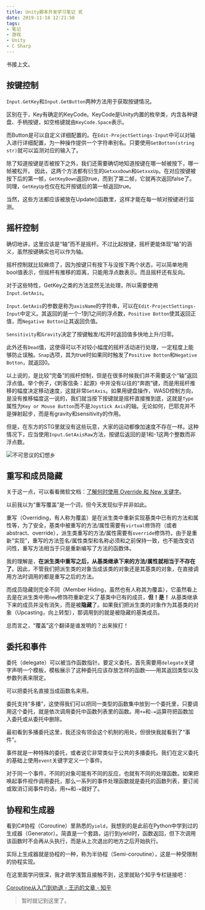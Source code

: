 ```yaml
---
title: Unity脚本开发学习笔记 贰
date: 2019-11-18 12:21:58
tags:
- 笔记
- 游戏
- Unity
- C Sharp
---
```

书接上文。

## 按键控制

`Input.GetKey`和`Input.GetButton`两种方法用于获取按键情况。

区别在于，Key有确定的KeyCode。KeyCode是Unity内置的枚举类，内含各种键盘、手柄按键，如空格键就由`KeyCode.Space`表示。

而Button是可以自定义详细配置的。在`Edit-ProjectSettings-Input`中可以对输入进行详细配置，为一种操作提供一个字符串别名。只要使用`GetBotton(string str)`就可以监测对应的输入了。

除了知道按键是否被按下之外，我们还需要确切地知道按键在哪一帧被按下，哪一帧被松开。 因此，这两个方法都有衍生的`GetxxxDown`和`GetxxxUp`。在对应按键被按下后的第一帧，`GetKeyDown`返回true，而到了第二帧，它就再次返回false了。同理，`GetKeyUp`也仅在松开按键后的第一帧返回true。

当然，这些方法都应该被放在Update()函数里，这样才能在每一帧对按键进行监测。

<!-- more -->

## 摇杆控制

确切地讲，这里应该是“轴”而不是摇杆。不过比起按键，摇杆更能体现“轴”的涵义，虽然按键确实也可以作为轴。

摇杆控制就比较麻烦了，因为按键只有按下与没按下两个状态，可以简单地用bool值表示，但摇杆有推移的距离，只能用浮点数表示。而且摇杆还有反向。

对于这些特性，GetKey之类的方法显然无法处理，所以需要使用`Input.GetAxis`。

`Input.GetAxis`的参数是称为`axisName`的字符串，可以在`Edit-ProjectSettings-Input`中定义。其返回的是一个-1到1之间的浮点数，`Positive Botton`使其返回正值，而`Negative Botton`让其返回负值。

`Sensitivity`和`Gravity`决定了按键触发/松开时返回值多快地上升/归零。

此外还有`Dead`值，这使得可以不对较小幅度的摇杆活动进行处理，一定程度上能够防止误触。`Snap`选项，其为true时如果同时触发了`Positive Botton`和`Negative Botton`，就返回0。

以上说的，是比较“完备”的摇杆控制，但是在很多时候我们并不需要这个“轴”返回浮点值。举个例子，《刺客信条：起源》中并没有以往的“奔跑”键，而是用摇杆推移的幅度决定移动速度，这就非常`GetAxis`。如果用键盘操作，WASD控制方向，是没有推移幅度这一说的，我们就当按下按键就是摇杆直接推到底，这就是`Type`属性为`Key or Mouse Button`而不是`Joystick Axis`的轴。无论如何，巴耶克并不是弹射起步，而是有gravity和sensitivity的作用。

但是，在东方的STG里就没有这些玩意，大家的运动都像加速度不存在一样。这种情况下，应当使用`Input.GetAxisRaw`方法，按键后返回的是1和-1这两个整数而非浮点数。

![不可思议的幻想乡](http://storage.live.com/items/3550ADEE9AFF19FD!99509:/DIymHzGMqFd2kUu.png?authkey=AIbyrqnS5z58phc)

## 重写和成员隐藏

关于这一点，可以看看微软文档：[了解何时使用 Override 和 New 关键字](https://docs.microsoft.com/zh-cn/dotnet/csharp/programming-guide/classes-and-structs/knowing-when-to-use-override-and-new-keywords)。

以前我以为“重写覆盖”是一个词，但今天发现似乎并非如此。

重写（Overriding，有人称为覆盖）是在派生类中重新实现基类中已有的方法和属性等，为了安全，基类中被重写的方法/属性需要有`virtual`修饰符（或者abstract、override），派生类重写的方法/属性需要有`override`修饰符。由于是重新“实现”，重写的方法签名/属性类型和名称必须和之前保持一致，也不能改变访问性，重写方法相当于只是重新编写了方法的函数体。

我的理解是，**在派生类中重写之后，从基类继承下来的方法/属性就相当于不存在了**。因此，不管我们把派生类的对象当成该类的对象还是其基类的对象，在直接调用方法时调用的都是重写之后的方法。

而成员隐藏则完全不同（Member Hiding，虽然也有人称其为覆盖），它虽然看上去是在派生类中用`new`修饰符重新定义了基类中已有的成员，**但！是！** 从基类继承下来的成员并没有消失，而是被**隐藏**了。如果我们把派生类的对象作为其基类的对象（Upcasting，向上转型），那调用到的就是被隐藏的基类成员。

总而言之，“覆盖”这个翻译是谁发明的？出来挨打！

## 委托和事件

委托（delegate）可以被当作函数指针。要定义委托，首先需要用`delegate`关键字声明一个模板，模板展示了这种委托应该存放怎样的函数——用其返回类型以及参数列表来限定。

可以把委托名直接当成函数名来用。

委托支持“多播”，这使得我们可以把同一类型的函数集中放到一个委托里，只要调用这个委托，就是依次调用委托中函数列表里的函数。用`+=`和`-=`运算符把函数加入委托或从委托中删除。

最初看到多播委托这里，我还没有领会这个机制的用处，但很快我就看到了“事件”。

事件就是一种特殊的委托，或者说它非常类似于公共的多播委托。我们在定义委托的基础上使用`event`关键字定义一个事件。

对于同一个事件，不同的对象可能有不同的反应，也就有不同的处理函数。如果把唤起事件视作调用委托，那么一系列的事件处理函数就是委托的函数列表，要订阅或取消订阅事件的话，用`+=`和`-=`就好了。

## 协程和生成器

看到C#协程（Coroutine）里熟悉的`yield`，我想到的是此前在Python中学到过的生成器（Generator）。简直是一个套路，运行到yield时，函数返回，但下次调用该函数时不会再从头执行，而是从上次退出的地方之后开始执行。

实际上生成器就是协程的一种，称为半协程（Semi-coroutine），这是一种受限制的协程实现。

在这里面学问很深，我才疏学浅暂且接触不到，这里就贴个知乎专栏链接吧：

[Coroutine从入门到劝退 - 王迅的文章 - 知乎](https://zhuanlan.zhihu.com/p/25513336)

>暂时就记到这里了。
